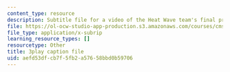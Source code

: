 ```yaml
---
content_type: resource
description: Subtitle file for a video of the Heat Wave team's final presentation.
file: https://ol-ocw-studio-app-production.s3.amazonaws.com/courses/cms-611j-creating-video-games-fall-2014/aefd53dfcb7f5fb2a57658bbd0b59706_sKolTx6sxUo.vtt
file_type: application/x-subrip
learning_resource_types: []
resourcetype: Other
title: 3play caption file
uid: aefd53df-cb7f-5fb2-a576-58bbd0b59706
---
```


